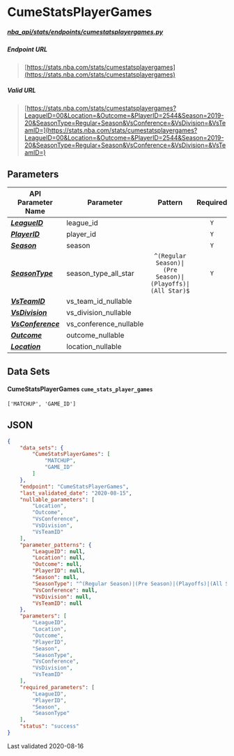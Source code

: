 # CumeStatsPlayerGames
##### [nba_api/stats/endpoints/cumestatsplayergames.py](https://github.com/swar/nba_api/blob/master/nba_api/stats/endpoints/cumestatsplayergames.py)

##### Endpoint URL
>[https://stats.nba.com/stats/cumestatsplayergames](https://stats.nba.com/stats/cumestatsplayergames)

##### Valid URL
>[https://stats.nba.com/stats/cumestatsplayergames?LeagueID=00&Location=&Outcome=&PlayerID=2544&Season=2019-20&SeasonType=Regular+Season&VsConference=&VsDivision=&VsTeamID=](https://stats.nba.com/stats/cumestatsplayergames?LeagueID=00&Location=&Outcome=&PlayerID=2544&Season=2019-20&SeasonType=Regular+Season&VsConference=&VsDivision=&VsTeamID=)

## Parameters
API Parameter Name | Parameter | Pattern | Required | Nullable
------------ | ------------ | :-----------: | :---: | :---:
[_**LeagueID**_](https://hoopR.sportsdataverse.org/docs/NBA/parameters#LeagueID) | league_id |  | `Y` |  | 
[_**PlayerID**_](https://hoopR.sportsdataverse.org/docs/NBA/parameters#PlayerID) | player_id |  | `Y` |  | 
[_**Season**_](https://hoopR.sportsdataverse.org/docs/NBA/parameters#Season) | season |  | `Y` |  | 
[_**SeasonType**_](https://hoopR.sportsdataverse.org/docs/NBA/parameters#SeasonType) | season_type_all_star | `^(Regular Season)\|(Pre Season)\|(Playoffs)\|(All Star)$` | `Y` |  | 
[_**VsTeamID**_](https://hoopR.sportsdataverse.org/docs/NBA/parameters#VsTeamID) | vs_team_id_nullable |  |  | `Y` | 
[_**VsDivision**_](https://hoopR.sportsdataverse.org/docs/NBA/parameters#VsDivision) | vs_division_nullable |  |  | `Y` | 
[_**VsConference**_](https://hoopR.sportsdataverse.org/docs/NBA/parameters#VsConference) | vs_conference_nullable |  |  | `Y` | 
[_**Outcome**_](https://hoopR.sportsdataverse.org/docs/NBA/parameters#Outcome) | outcome_nullable |  |  | `Y` | 
[_**Location**_](https://hoopR.sportsdataverse.org/docs/NBA/parameters#Location) | location_nullable |  |  | `Y` | 

## Data Sets
#### CumeStatsPlayerGames `cume_stats_player_games`
```text
['MATCHUP', 'GAME_ID']
```


## JSON
```json
{
    "data_sets": {
        "CumeStatsPlayerGames": [
            "MATCHUP",
            "GAME_ID"
        ]
    },
    "endpoint": "CumeStatsPlayerGames",
    "last_validated_date": "2020-08-15",
    "nullable_parameters": [
        "Location",
        "Outcome",
        "VsConference",
        "VsDivision",
        "VsTeamID"
    ],
    "parameter_patterns": {
        "LeagueID": null,
        "Location": null,
        "Outcome": null,
        "PlayerID": null,
        "Season": null,
        "SeasonType": "^(Regular Season)|(Pre Season)|(Playoffs)|(All Star)$",
        "VsConference": null,
        "VsDivision": null,
        "VsTeamID": null
    },
    "parameters": [
        "LeagueID",
        "Location",
        "Outcome",
        "PlayerID",
        "Season",
        "SeasonType",
        "VsConference",
        "VsDivision",
        "VsTeamID"
    ],
    "required_parameters": [
        "LeagueID",
        "PlayerID",
        "Season",
        "SeasonType"
    ],
    "status": "success"
}
```

Last validated 2020-08-16
